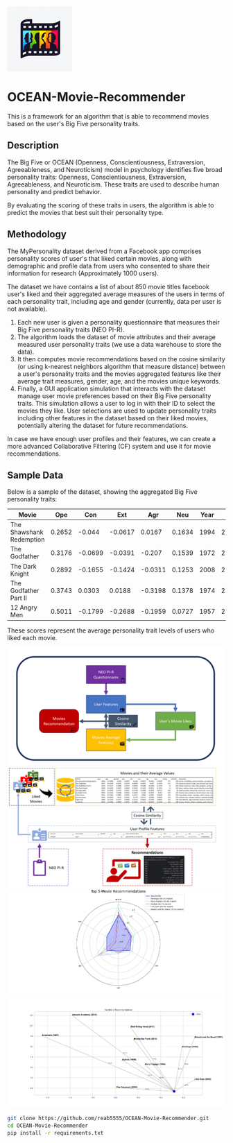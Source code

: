 <img src="Diagrams/icon.webp" width="150" alt="alt text">

# OCEAN-Movie-Recommender
This is a framework for an algorithm that is able to recommend movies based on the user's Big Five personality traits.  
   
## Description
The Big Five or OCEAN (Openness, Conscientiousness, Extraversion, Agreeableness, and Neuroticism) model in psychology identifies five broad personality traits: Openness, Conscientiousness, Extraversion, Agreeableness, and Neuroticism. These traits are used to describe human personality and predict behavior.
   
By evaluating the scoring of these traits in users, the algorithm is able to predict the movies that best suit their personality type.
   
## Methodology   
The MyPersonality dataset derived from a Facebook app comprises personality scores of user's that liked certain movies, along with demographic and profile data from users who consented to share their information for research (Approximately 1000 users).   

The dataset we have contains a list of about 850 movie titles facebook user's liked and their aggregated average measures of the users in terms of each personality trait, including age and gender (currently, data per user is not available).
   
1. Each new user is given a personality questionnaire that measures their Big Five personality traits (NEO PI-R).     
2. The algorithm loads the dataset of movie attributes and their average measured user personality traits (we use a data warehouse to store the data).
3. It then computes movie recommendations based on the cosine similarity (or using k-nearest neighbors algorithm that measure distance) between a user's personality traits and the movies aggregated features like their average trait measures, gender, age, and the movies unique keywords.
4. Finally, a GUI application simulation that interacts with the dataset manage user movie preferences based on their Big Five personality traits. This simulation allows a user to log in with their ID to select the movies they like. User selections are used to update personality traits including other features in the dataset based on their liked movies, potentially altering the dataset for future recommendations.
   
In case we have enough user profiles and their features, we can create a more advanced Collaborative Filtering (CF) system and use it for movie recommendations.

## Sample Data

Below is a sample of the dataset, showing the aggregated Big Five personality traits:

| Movie                    | Ope     | Con     | Ext     | Agr     | Neu     | Year | Age     | Gender | Runtime |
|--------------------------|---------|---------|---------|---------|---------|------|---------|--------|---------|
| The Shawshank Redemption | 0.2652  | -0.044  | -0.0617 | 0.0167  | 0.1634  | 1994 | 27.6206 | 0.504  | 142     |
| The Godfather            | 0.3176  | -0.0699 | -0.0391 | -0.207  | 0.1539  | 1972 | 25.3429 | 0.4016 | 175     |
| The Dark Knight          | 0.2892  | -0.1655 | -0.1424 | -0.0311 | 0.1253  | 2008 | 21.6291 | 0.4491 | 152     |
| The Godfather Part II    | 0.3743  | 0.0303  | 0.0188  | -0.3198 | 0.1378  | 1974 | 27.5117 | 0.3408 | 202     |
| 12 Angry Men             | 0.5011  | -0.1799 | -0.2688 | -0.1959 | 0.0727  | 1957 | 25.0043 | 0.3797 | 96      |

These scores represent the average personality trait levels of users who liked each movie.

<img src="Diagrams/diagram2.png" width="500" alt="alt text">
<img src="Diagrams/diagram1.png" width="500" alt="alt text">
<img src="Diagrams/radar_graph.png" width="500" alt="alt text">
<img src="Diagrams/scatterplot_graph.png" width="500" alt="alt text">

```bash
git clone https://github.com/reab5555/OCEAN-Movie-Recommender.git
cd OCEAN-Movie-Recommender
pip install -r requirements.txt




